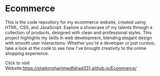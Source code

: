 # Ecommerce

This is the code repository for my ecommerce website, created using HTML, CSS, and JavaScript. Explore a showcase of my talents through a collection of products, designed with clean and professional styles. This project highlights my skills in web development, blending elegant design with smooth user interactions. Whether you're a developer or just curious, take a look at the code to see how I've brought creativity to the online shopping experience.

Click to visit Website:https://shaikmohammedfahad331.github.io/Ecommerce/
